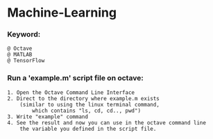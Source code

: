 # Machine-Learning
### Keyword:

	@ Octave
	@ MATLAB
	@ TensorFlow

### Run a 'example.m' script file on octave:

	1. Open the Octave Command Line Interface
	2. Direct to the directory where example.m exists
		(similar to using the linux terminal command,
			which contains "ls, cd, cd.., pwd")
	3. Write "example" command
	4. See the result and now you can use in the octave command line
	 	the variable you defined in the script file.
